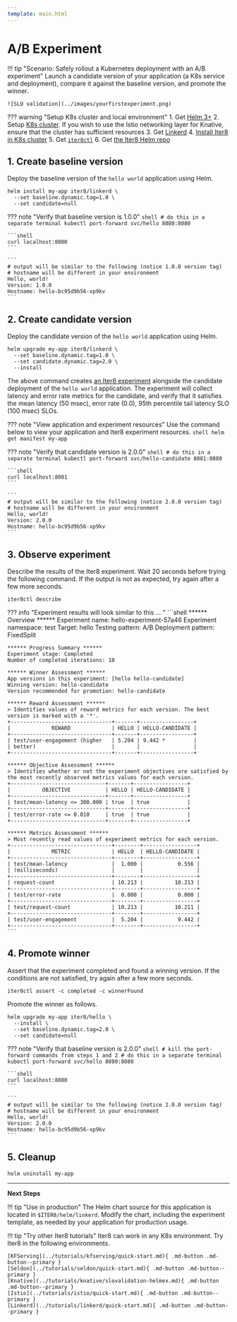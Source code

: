 ```yaml
---
template: main.html
---
```


# A/B Experiment

!!! tip "Scenario: Safely rollout a Kubernetes deployment with an A/B experiment"
    Launch a candidate version of your application (a K8s service and deployment), compare it against the baseline version, and promote the winner.
    
    ![SLO validation](../images/yourfirstexperiment.png)

??? warning "Setup K8s cluster and local environment"
    1. Get [Helm 3+](https://helm.sh/docs/intro/install/) 
    2. Setup [K8s cluster](../../getting-started/setup-for-tutorials.md#local-kubernetes-cluster). If you wish to use the Istio networking layer for Knative, ensure that the cluster has sufficient resources
    3. Get [Linkerd](setup-for-tutorials.md)
    4. [Install Iter8 in K8s cluster](../../getting-started/install.md)
    5. Get [`iter8ctl`](../../getting-started/install.md#install-iter8ctl)
    6. Get [the Iter8 Helm repo](../../getting-started/setup-for-tutorials.md#iter8-helm-repo)


## 1. Create baseline version
Deploy the baseline version of the `hello world` application using Helm.

```shell
helm install my-app iter8/linkerd \
  --set baseline.dynamic.tag=1.0 \
  --set candidate=null  
```

??? note "Verify that baseline version is 1.0.0"
    ```shell
    # do this in a separate terminal
    kubectl port-forward svc/hello 8080:8080
    ```

    ```shell
    curl localhost:8080
    ```

    ```
    # output will be similar to the following (notice 1.0.0 version tag)
    # hostname will be different in your environment
    Hello, world!
    Version: 1.0.0
    Hostname: hello-bc95d9b56-xp9kv
    ```

<!-- 
```shell
kubectl create deploy hello --image=gcr.io/google-samples/hello-app:1.0
kubectl create svc clusterip hello --tcp=8080
``` 
-->

## 2. Create candidate version
Deploy the candidate version of the `hello world` application using Helm.

```shell
helm upgrade my-app iter8/linkerd \
  --set baseline.dynamic.tag=1.0 \
  --set candidate.dynamic.tag=2.0 \
  --install  
```

The above command creates [an Iter8 experiment](../concepts/whatisiter8.md#what-is-an-iter8-experiment) alongside the candidate deployment of the `hello world` application. The experiment will collect latency and error rate metrics for the candidate, and verify that it satisfies the mean latency (50 msec), error rate (0.0), 95th percentile tail latency SLO (100 msec) SLOs.

??? note "View application and experiment resources"
    Use the command below to view your application and Iter8 experiment resources.
    ```shell
    helm get manifest my-app
    ```

??? note "Verify that candidate version is 2.0.0"
    ```shell
    # do this in a separate terminal
    kubectl port-forward svc/hello-candidate 8081:8080
    ```

    ```shell
    curl localhost:8081
    ```

    ```
    # output will be similar to the following (notice 2.0.0 version tag)
    # hostname will be different in your environment
    Hello, world!
    Version: 2.0.0
    Hostname: hello-bc95d9b56-xp9kv
    ```

<!-- 
```shell
kubectl create deploy hello-candidate --image=gcr.io/google-samples/hello-app:2.0
kubectl create svc clusterip hello-candidate --tcp=8080
``` 
-->

## 3. Observe experiment
Describe the results of the Iter8 experiment. Wait 20 seconds before trying the following command. If the output is not as expected, try again after a few more seconds.

```shell
iter8ctl describe
```

??? info "Experiment results will look similar to this ... "
    ```shell
    ****** Overview ******
    Experiment name: hello-experiment-57a46
    Experiment namespace: test
    Target: hello
    Testing pattern: A/B
    Deployment pattern: FixedSplit

    ****** Progress Summary ******
    Experiment stage: Completed
    Number of completed iterations: 10

    ****** Winner Assessment ******
    App versions in this experiment: [hello hello-candidate]
    Winning version: hello-candidate
    Version recommended for promotion: hello-candidate

    ****** Reward Assessment ******
    > Identifies values of reward metrics for each version. The best version is marked with a '*'.
    +--------------------------------+-------+-----------------+
    |             REWARD             | HELLO | HELLO-CANDIDATE |
    +--------------------------------+-------+-----------------+
    | test/user-engagement (higher   | 5.204 | 9.442 *         |
    | better)                        |       |                 |
    +--------------------------------+-------+-----------------+

    ****** Objective Assessment ******
    > Identifies whether or not the experiment objectives are satisfied by the most recently observed metrics values for each version.
    +------------------------------+-------+-----------------+
    |          OBJECTIVE           | HELLO | HELLO-CANDIDATE |
    +------------------------------+-------+-----------------+
    | test/mean-latency <= 300.000 | true  | true            |
    +------------------------------+-------+-----------------+
    | test/error-rate <= 0.010     | true  | true            |
    +------------------------------+-------+-----------------+

    ****** Metrics Assessment ******
    > Most recently read values of experiment metrics for each version.
    +--------------------------------+--------+-----------------+
    |             METRIC             | HELLO  | HELLO-CANDIDATE |
    +--------------------------------+--------+-----------------+
    | test/mean-latency              |  1.000 |           0.556 |
    | (milliseconds)                 |        |                 |
    +--------------------------------+--------+-----------------+
    | request-count                  | 10.213 |          10.213 |
    +--------------------------------+--------+-----------------+
    | test/error-rate                |  0.000 |           0.000 |
    +--------------------------------+--------+-----------------+
    | test/request-count             | 10.213 |          10.211 |
    +--------------------------------+--------+-----------------+
    | test/user-engagement           |  5.204 |           9.442 |
    +--------------------------------+--------+-----------------+
    ``` 

## 4. Promote winner
Assert that the experiment completed and found a winning version. If the conditions are not satisfied, try again after a few more seconds.

```shell
iter8ctl assert -c completed -c winnerFound
```

Promote the winner as follows.

```shell
helm upgrade my-app iter8/hello \
  --install \
  --set baseline.dynamic.tag=2.0 \
  --set candidate=null
```

??? note "Verify that baseline version is 2.0.0"
    ```shell
    # kill the port-forward commands from steps 1 and 2
    # do this in a separate terminal
    kubectl port-forward svc/hello 8080:8080
    ```

    ```shell
    curl localhost:8080
    ```

    ```
    # output will be similar to the following (notice 2.0.0 version tag)
    # hostname will be different in your environment
    Hello, world!
    Version: 2.0.0
    Hostname: hello-bc95d9b56-xp9kv
    ```

## 5. Cleanup

```shell
helm uninstall my-app
```

***

**Next Steps**

!!! tip "Use in production"
    The Helm chart source for this application is located in `$ITER8/helm/linkerd`. Modify the chart, including the experiment template, as needed by your application for production usage.

!!! tip "Try other Iter8 tutorials"
    Iter8 can work in any K8s environment. Try Iter8 in the following environments.

    [KFServing](../tutorials/kfserving/quick-start.md){ .md-button .md-button--primary }
    [Seldon](../tutorials/seldon/quick-start.md){ .md-button .md-button--primary }
    [Knative](../tutorials/knative/slovalidation-helmex.md){ .md-button .md-button--primary }
    [Istio](../tutorials/istio/quick-start.md){ .md-button .md-button--primary }
    [Linkerd](../tutorials/linkerd/quick-start.md){ .md-button .md-button--primary }